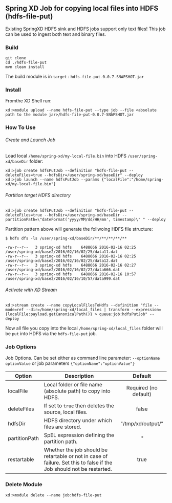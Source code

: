 ## Spring XD Job for copying local files into HDFS (hdfs-file-put)

Existing SpringXD HDFS sink and HDFS jobs support only text  files! This job can be used to ingest both text and binary files. 

### Build
```
git clone 
cd ./hdfs-file-put
mvn clean install
```
The build module is in `target` : `hdfs-file-put-0.0.7-SNAPSHOT.jar`

### Install
Fromthe XD Shell run:
```
xd:>module upload --name hdfs-file-put --type job --file <absolute path to the module jar>/hdfs-file-put-0.0.7-SNAPSHOT.jar
```

### How To Use

###### Create and Launch Job

Load local `/home/spring-xd/my-local-file.bin` into HDFS `/user/spring-xd/baseDir` folder:
```
xd:>job create hdfsPutJob --definition "hdfs-file-put --deleteFiles=true --hdfsDir=/user/spring-xd/baseDir" --deploy
xd:>job launch --name hdfsPutJob --params {"localFile":"/home/spring-xd/my-local-file.bin"}
```
###### Partition target HDFS directory
```
xd:>job create hdfsPutJob --definition "hdfs-file-put --deleteFiles=true --hdfsDir=/user/spring-xd/baseDir --partitionPath=\"dateFormat('yyyy/MM/dd/HH/mm', timestamp)\" " --deploy
```
Partition pattern above will generate the follwoing HDFS file structure:
```
$ hdfs dfs -ls /user/spring-xd/baseDir/**/**/**/**/**

-rw-r--r--   3 spring-xd hdfs    6488666 2016-02-16 02:25 /user/spring-xd/base2/2016/02/16/02/25/data11.dat
-rw-r--r--   3 spring-xd hdfs    6488666 2016-02-16 02:25 /user/spring-xd/base2/2016/02/16/02/25/data12.dat
-rw-r--r--   3 spring-xd hdfs    6488666 2016-02-16 02:27 /user/spring-xd/base2/2016/02/16/02/27/data666.dat
-rw-r--r--   3 spring-xd hdfs    6488666 2016-02-16 10:57 /user/spring-xd/base2/2016/02/16/10/57/data999.dat
```

###### Activate with XD Stream
```
xd:>stream create --name copyLocalFilesToHdfs --definition "file --mode=ref --dir=/home/spring-xd/local_files | transform --expression={localFile:payload.getCanonicalPath()} > queue:job:hdfsPutJob" --deploy 
```
Now all file you copy into the local `/home/spring-xd/local_files` folder will be `put` into HDFS via the `hdfs-file-put` job.

### Job Options
Job Options. Can be set either as command line parameter: `--optionName optionValue` or job parameters `{"optionName":"optionValue"}`

| Option        | Description           | Default  |
| ------------- |-------------|:-----:|
| localFile | Local folder or file name (absolute path) to copy into HDFS. | Required (no default) |
| deleteFiles | If set to `true` then deletes the source, local files. | false |
| hdfsDir | HDFS directory under which files are stored. | "/tmp/xd/output/" |
| partitionPath | SpEL expression defining the partition path. | '' |
| restartable | Whether the job should be retartable or not in case of failure. Set this to false if the Job should not be restarted. | true |


### Delete Module
```
xd:>module delete --name job:hdfs-file-put 
```



